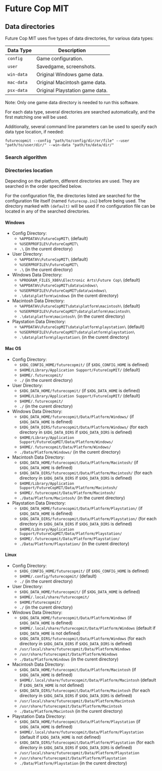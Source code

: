 # Future Cop MIT

## Data directories

Future Cop MIT uses five types of data directories, for various data types:

| Data Type  | Description                     |
|------------|---------------------------------|
| `config`   | Game configuration.             |
| `user`     | Savedgame, screenshots.         |
| `win-data` | Original Windows game data.     |
| `mac-data` | Original Macintosh game data.   |
| `psx-data` | Original Playstation game data. |

Note: Only one game data directory is needed to run this software.

For each data type, several directories are searched automatically, and the
first matching one will be used.

Additionally, several command line parameters can be used to specify each
data type location, if needed:

`futurecopmit --config "path/to/config/dir/or/file" --user "path/to/user/dir/" --win-data "path/to/data/dir/"`

### Search algorithm


### Directories location

Depending on the platform, different directories are used. They are searched in
the order specified below.

For the configuration file, the directories listed are searched for the
configuration file itself (named `futurecop.ini`) before being used. The
directory marked with `(default)` will be used if no configuration file
can be located in any of the searched directories.

#### Windows

* Config Directory:
  * `%APPDATA%\FutureCopMIT\` (default)
  * `%USERPROFILE%\FutureCopMIT\`
  * `.\` (in the curent directory)
* User Directory:
  * `%APPDATA%\FutureCopMIT\` (default)
  * `%USERPROFILE%\FutureCopMIT\`
  * `.\` (in the curent directory)
* Windows Data Directory:
  * `%PROGRAM_FILES_X86%\Electronic Arts\Future Cop\` (default)
  * `%APPDATA%\FutureCopMIT\data\windows\`
  * `%USERPROFILE%\FutureCopMIT\data\windows\`
  * `.\data\platform\windows` (in the curent directory)
* Macintosh Data Directory:
  * `%APPDATA%\FutureCopMIT\data\platform\macintosh\` (default)
  * `%USERPROFILE%\FutureCopMIT\data\platform\macintosh\`
  * `.\data\platform\macintosh\` (in the curent directory)
* Playstation Data Directory:
  * `%APPDATA%\FutureCopMIT\data\platform\playstation\` (default)
  * `%USERPROFILE%\FutureCopMIT\data\platform\playstation\`
  * `.\data\platform\playstation\` (in the curent directory)

#### Mac OS

* Config Directory:
  * `$XDG_CONFIG_HOME/futurecopmit/` (if `$XDG_CONFIG_HOME` is defined)
  * `$HOME/Library/Application Support/FutureCopMIT/` (default)
  * `$HOME/.futurecopmit/`
  * `./` (in the curent directory)
* User Directory:
  * `$XDG_DATA_HOME/futurecopmit/` (if `$XDG_DATA_HOME` is defined)
  * `$HOME/Library/Application Support/FutureCopMIT/` (default)
  * `$HOME/.futurecopmit/`
  * `./` (in the curent directory)
* Windows Data Directory:
  * `$XDG_DATA_HOME/futurecopmit/Data/Platform/Windows/` (if `$XDG_DATA_HOME` is defined)
  * `$XDG_DATA_DIRS/futurecopmit/Data/Platform/Windows/` (for each directory in `$XDG_DATA_DIRS` if `$XDG_DATA_DIRS` is defined)
  * `$HOME/Library/Application Support/FutureCopMIT/Data/Platform/Windows/`
  * `$HOME/.futurecopmit/Data/Platform/Windows/`
  * `./Data/Platform/Windows/` (in the curent directory)
* Macintosh Data Directory:
  * `$XDG_DATA_HOME/futurecopmit/Data/Platform/Macintosh/` (if `$XDG_DATA_HOME` is defined)
  * `$XDG_DATA_DIRS/futurecopmit/Data/Platform/Macintosh/` (for each directory in `$XDG_DATA_DIRS` if `$XDG_DATA_DIRS` is defined)
  * `$HOME/Library/Application Support/FutureCopMIT/Data/Platform/Macintosh/`
  * `$HOME/.futurecopmit/Data/Platform/Macintosh/`
  * `./Data/Platform/Macintosh/` (in the curent directory)
* Playstation Data Directory:
  * `$XDG_DATA_HOME/futurecopmit/Data/Platform/Playstation/` (if `$XDG_DATA_HOME` is defined)
  * `$XDG_DATA_DIRS/futurecopmit/Data/Platform/Playstation/` (for each directory in `$XDG_DATA_DIRS` if `$XDG_DATA_DIRS` is defined)
  * `$HOME/Library/Application Support/FutureCopMIT/Data/Platform/Playstation/`
  * `$HOME/.futurecopmit/Data/Platform/Playstation/`
  * `./Data/Platform/Playstation/` (in the curent directory)

  
#### Linux

* Config Directory:
  * `$XDG_CONFIG_HOME/futurecopmit/` (if `$XDG_CONFIG_HOME` is defined)
  * `$HOME/.config/futurecopmit/` (default)
  * `./` (in the curent directory)
* User Directory:
  * `$XDG_DATA_HOME/futurecopmit/` (if `$XDG_DATA_HOME` is defined)
  * `$HOME/.local/share/futurecopmit/`
  * `$HOME/futurecopmit/`
  * `./` (in the curent directory)
* Windows Data Directory:
  * `$XDG_DATA_HOME/futurecopmit/Data/Platform/Windows` (if `$XDG_DATA_HOME` is defined)
  * `$HOME/.local/share/futurecopmit/Data/Platform/Windows` (default if `$XDG_DATA_HOME` is not defined)
  * `$XDG_DATA_DIRS/futurecopmit/Data/Platform/Windows` (for each directory in `$XDG_DATA_DIRS` if `$XDG_DATA_DIRS` is defined)
  * `/usr/local/share/futurecopmit/Data/Platform/Windows`
  * `/usr/share/futurecopmit/Data/Platform/Windows`
  * `./Data/Platform/Windows` (in the curent directory)
* Macintosh Data Directory:
  * `$XDG_DATA_HOME/futurecopmit/Data/Platform/Macintosh` (if `$XDG_DATA_HOME` is defined)
  * `$HOME/.local/share/futurecopmit/Data/Platform/Macintosh` (default if `$XDG_DATA_HOME` is not defined)
  * `$XDG_DATA_DIRS/futurecopmit/Data/Platform/Macintosh` (for each directory in `$XDG_DATA_DIRS` if `$XDG_DATA_DIRS` is defined)
  * `/usr/local/share/futurecopmit/Data/Platform/Macintosh`
  * `/usr/share/futurecopmit/Data/Platform/Macintosh`
  * `./Data/Platform/Macintosh` (in the curent directory)
* Playstation Data Directory:
  * `$XDG_DATA_HOME/futurecopmit/Data/Platform/Playstation` (if `$XDG_DATA_HOME` is defined)
  * `$HOME/.local/share/futurecopmit/Data/Platform/Playstation` (default if `$XDG_DATA_HOME` is not defined)
  * `$XDG_DATA_DIRS/futurecopmit/Data/Platform/Playstation` (for each directory in `$XDG_DATA_DIRS` if `$XDG_DATA_DIRS` is defined)
  * `/usr/local/share/futurecopmit/Data/Platform/Playstation`
  * `/usr/share/futurecopmit/Data/Platform/Playstation`
  * `./Data/Platform/Playstation` (in the curent directory)


